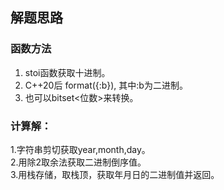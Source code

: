 ## 解题思路
### 函数方法
1. stoi函数获取十进制。
2. C++20后 format({:b}), 其中:b为二进制。
3. 也可以bitset<位数>来转换。
### 计算解：
1.字符串剪切获取year,month,day。</br>
2.用除2取余法获取二进制倒序值。</br>
3.用栈存储，取栈顶，获取年月日的二进制值并返回。